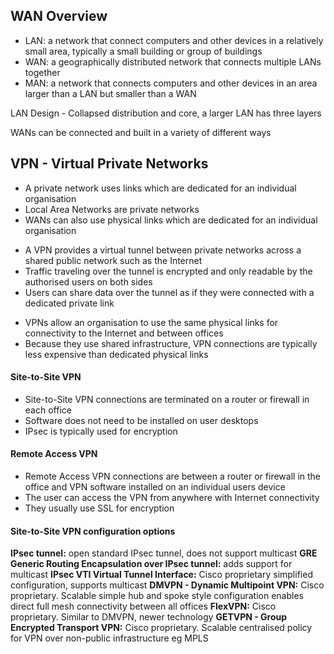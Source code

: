 ## WAN Overview

- LAN: a network that connect computers and other devices in a relatively small area, typically a small building or group of buildings
- WAN: a geographically distributed network that connects multiple LANs together
- MAN: a network that connects computers and other devices in an area larger than a LAN but smaller than a WAN

LAN Design - Collapsed distribution and core, a larger LAN has three layers

WANs can be connected and built in a variety of different ways

## VPN - Virtual Private Networks

* A private network uses links which are dedicated for an individual organisation
* Local Area Networks are private networks 
* WANs can also use physical links which are dedicated for an individual organisation

- A VPN provides a virtual tunnel between private networks across a shared public network such as the Internet
- Traffic traveling over the tunnel is encrypted and only readable by the authorised users on both sides
- Users can share data over the tunnel as if they were connected with a dedicated private link 

* VPNs allow an organisation to use the same physical links for connectivity to the Internet and between offices
* Because they use shared infrastructure, VPN connections are typically less expensive than dedicated physical links

#### Site-to-Site VPN 

- Site-to-Site VPN connections are terminated on a router or firewall in each office 
- Software does not need to be installed on user desktops
- IPsec is typically used for encryption 

#### Remote Access VPN 
* Remote Access VPN connections are between a router or firewall in the office and VPN software installed on an individual users device
* The user can access the VPN from anywhere with Internet connectivity
* They usually use SSL for encryption

#### Site-to-Site VPN configuration options 

**IPsec tunnel:** open standard IPsec tunnel, does not support multicast
**GRE Generic Routing Encapsulation over IPsec tunnel:** adds support for multicast
**IPsec VTI Virtual Tunnel Interface:** Cisco proprietary simplified configuration, supports multicast
**DMVPN - Dynamic Multipoint VPN:** Cisco proprietary. Scalable simple hub and spoke style configuration enables direct full mesh connectivity between all offices
**FlexVPN:** Cisco proprietary. Similar to DMVPN, newer technology
**GETVPN - Group Encrypted Transport VPN:** Cisco proprietary. Scalable centralised policy for VPN over non-public infrastructure eg MPLS












